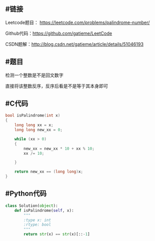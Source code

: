 #链接
-------

Leetcode题目： https://leetcode.com/problems/palindrome-number/

Github代码：https://github.com/gatieme/LeetCode

CSDN题解：http://blog.csdn.net/gatieme/article/details/51046193



#题目
-------

检测一个整数是不是回文数字

直接将该整数反序，反序后看是不是等于其本身即可

#C代码
-------

```c
bool isPalindrome(int x)
{
    long long xx = x;
    long long new_xx = 0;

    while (xx > 0)
    {
        new_xx = new_xx * 10 + xx % 10;
        xx /= 10;

    }

    return new_xx == (long long)x;
}

```


#Python代码
-------
```py
class Solution(object):
    def isPalindrome(self, x):
        """
        :type x: int
        :rtype: bool
        """
        return str(x) == str(x)[::-1]

```
